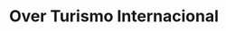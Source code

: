 ---
title: "Over Turismo Internacional"
url: /cucuta/over-turismo-internacional/
shop: Reisebüro
---
